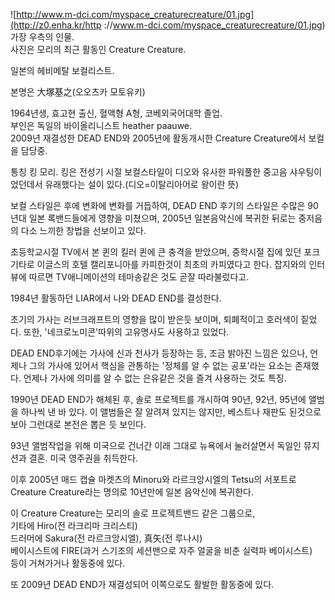 ![http://www.m-dci.com/myspace_creaturecreature/01.jpg](http://z0.enha.kr/http
://www.m-dci.com/myspace_creaturecreature/01.jpg)  
가장 우측의 인물.  
사진은 모리의 최근 활동인 Creature Creature.

일본의 헤비메탈 보컬리스트.  

본명은 大塚基之(오오츠카 모토유키)  

1964년생, 효고현 출신, 혈액형 A형, 코베외국어대학 졸업.  
부인은 독일의 바이올리니스트 heather paauwe.  
2009년 재결성한 DEAD END와 2005년에 활동개시한 Creature Creature에서 보컬을 담당중.

통칭 킹 모리. 킹은 전성기 시절 보컬스타일이 디오와 유사한 파워풀한 중고음 샤우팅이었던데서 유래했다는 설이 있다.(디오=이탈리아어로 왕이란
뜻)  

보컬 스타일은 후에 변화에 변화를 거듭하여, DEAD END 후기의 스타일은 수많은 90년대 일본 록밴드들에게 영향을 미쳤으며, 2005년
일본음악신에 복귀한 뒤로는 중저음의 다소 느끼한 창법을 선보이고 있다.  

초등학교시절 TV에서 본 퀸의 킬러 퀸에 큰 충격을 받았으며, 중학시절 집에 있던 포크기타로 이글스의 호텔 캘리포니아를 카피한것이 최초의
카피였다고 한다. 잡지와의 인터뷰에 따르면 TV애니메이션의 테마송같은 것도 곧잘 따라불렀다고.  

1984년 활동하던 LIAR에서 나와 DEAD END를 결성한다.  

초기의 가사는 러브크래프트의 영향을 많이 받은듯 보이며, 퇴폐적이고 호러색이 짙었다. 또한, '네크로노미콘'따위의 고유명사도 사용하고
있었다.  

DEAD END후기에는 가사에 신과 천사가 등장하는 등, 조금 밝아진 느낌은 있으나, 언제나 그의 가사에 있어서 핵심을 관통하는 '정체를 알
수 없는 공포'라는 요소는 존재했다. 언제나 가사에 의미를 알 수 없는 은유같은 것을 즐겨 사용하는 것도 특징.  

1990년 DEAD END가 해체된 후, 솔로 프로젝트를 개시하여 90년, 92년, 95년에 앨범을 하나씩 낸 바 있다. 이 앨범들은 잘
알려져 있지는 않지만, 베스트나 재판도 된것으로 보아 그런대로 본전은 뽑은 듯 보인다.  

93년 앨범작업을 위해 미국으로 건너간 이래 그대로 뉴욕에서 눌러살면서 독일인 뮤지션과 결혼. 미국 영주권을 취득한다.  

이후 2005년 매드 캡슐 마켓츠의 Minoru와 라르크앙시엘의 Tetsu의 서포트로 Creature Creature라는 명의로 10년만에
일본 음악신에 복귀한다.  

이 Creature Creature는 모리의 솔로 프로젝트밴드 같은 그룹으로,  
기타에 Hiro(전 라크리마 크리스티)  
드러머에 Sakura(전 라르크앙시엘), 真矢(전 루나시)  
베이시스트에 FIRE(과거 스기조의 세션맨으로 자주 얼굴을 비춘 실력파 베이시스트)  
등이 거쳐가거나 활동중에 있다.

또 2009년 DEAD END가 재결성되어 이쪽으로도 활발한 활동중에 있다.  

